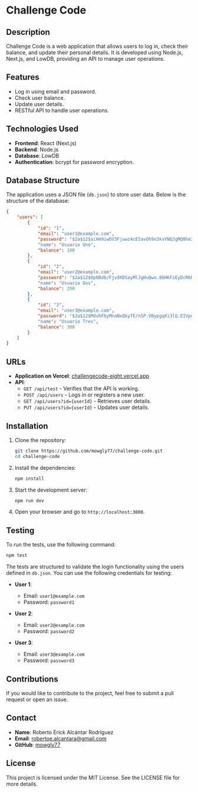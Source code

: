 # Challenge Code

## Description

Challenge Code is a web application that allows users to log in, check their balance, and update their personal details. It is developed using Node.js, Next.js, and LowDB, providing an API to manage user operations.

## Features

- Log in using email and password.
- Check user balance.
- Update user details.
- RESTful API to handle user operations.

## Technologies Used

- **Frontend**: React (Next.js)
- **Backend**: Node.js
- **Database**: LowDB
- **Authentication**: bcrypt for password encryption.

## Database Structure

The application uses a JSON file (`db.json`) to store user data. Below is the structure of the database:

```json
{
    "users": [
        {
            "id": "1",
            "email": "user1@example.com",
            "password": "$2a$12$aiHm9iwDV3Fjuwz4cE5avOh9n3kvYNQJgMQ0he2x8NNV1HGPlm4mK", // Password: "password1"
            "name": "Usuario Uno",
            "balance": 100
        },
        {
            "id": "2",
            "email": "user2@example.com",
            "password": "$2a$12$0p0Bdb/Fjv9XDSayMlJgHuQwo.86HKFzEyDcRKHi9cvtGjn5NKkmG", // Password: "password2"
            "name": "Usuario Dos",
            "balance": 200
        },
        {
            "id": "3",
            "email": "user3@example.com",
            "password": "$2a$12$MdvhFbyMnaNxQkyTE/nSP.VBypgqXi3lQ.EIVpdWF9fgte/Ijo27i", // Password: "password3"
            "name": "Usuario Tres",
            "balance": 300
        }
    ]
}
```

## URLs

- **Application on Vercel**: [challengecode-eight.vercel.app](https://challengecode-eight.vercel.app/)
- **API**:
  - `GET /api/test` - Verifies that the API is working.
  - `POST /api/users` - Logs in or registers a new user.
  - `GET /api/users?id={userId}` - Retrieves user details.
  - `PUT /api/users?id={userId}` - Updates user details.

## Installation

1. Clone the repository:

   ```bash
   git clone https://github.com/mowgly77/challenge-code.git
   cd challenge-code
   ```

2. Install the dependencies:

   ```bash
   npm install
   ```

3. Start the development server:

   ```bash
   npm run dev
   ```

4. Open your browser and go to `http://localhost:3000`.

## Testing

To run the tests, use the following command:

```bash
npm test
```

The tests are structured to validate the login functionality using the users defined in `db.json`. You can use the following credentials for testing:

- **User 1**:
  - Email: `user1@example.com`
  - Password: `password1`
  
- **User 2**:
  - Email: `user2@example.com`
  - Password: `password2`
  
- **User 3**:
  - Email: `user3@example.com`
  - Password: `password3`

## Contributions

If you would like to contribute to the project, feel free to submit a pull request or open an issue.

## Contact

- **Name**: Roberto Erick Alcántar Rodríguez
- **Email**: robertoe.alcantara@gmail.com
- **GitHub**: [mowgly77](https://github.com/mowgly77)

## License

This project is licensed under the MIT License. See the LICENSE file for more details.

